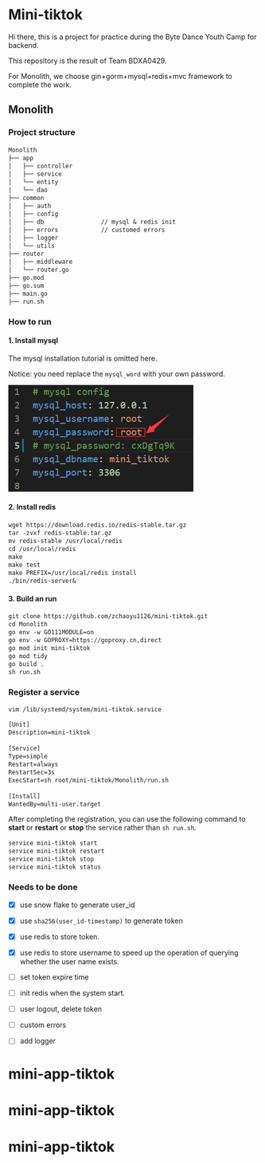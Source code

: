 # Mini-tiktok

Hi there, this is a project for practice during the Byte Dance Youth Camp for backend.

This repository is the result of Team BDXA0429.

For Monolith, we choose gin+gorm+mysql+redis+mvc framework to complete the work.

## Monolith

### Project structure

```
Monolith
├── app                   
│   ├── controller        
│   ├── service           
│   └── entity             
|   └── dao
├── common
│   ├── auth              
│   ├── config            
│   ├── db                // mysql & redis init
│   ├── errors            // customed errors
│   ├── logger            
│   └── utils             
├── router                
│   ├── middleware        
│   └── router.go
├── go.mod                
├── go.sum
├── main.go               
├── run.sh
```

### How to run

#### 1. Install mysql

The mysql installation tutorial is omitted here.

Notice: you need replace the `mysql_word` with your own password.

![image-20220527204317266](./assets/mysql.png)



#### 2. Install redis

```shell
wget https://download.redis.io/redis-stable.tar.gz
tar -zvxf redis-stable.tar.gz
mv redis-stable /usr/local/redis
cd /usr/local/redis
make
make test
make PREFIX=/usr/local/redis install
./bin/redis-server&
```

#### 3. Build an run

```shell
git clone https://github.com/zchaoyu1126/mini-tiktok.git
cd Monolith
go env -w GO111MODULE=on
go env -w GOPROXY=https://goproxy.cn,direct
go mod init mini-tiktok
go mod tidy
go build .
sh run.sh
```

### Register a service

```shell
vim /lib/systemd/system/mini-tiktok.service
```

```shell
[Unit]
Description=mini-tiktok

[Service]
Type=simple
Restart=always
RestartSec=3s
ExecStart=sh root/mini-tiktok/Monolith/run.sh

[Install]
WantedBy=multi-user.target
```

After completing the registration, you can use the following command to **start** or **restart** or **stop** the service rather than `sh run.sh`.

```shell
service mini-tiktok start
service mini-tiktok restart
service mini-tiktok stop
service mini-tiktok status
```

### Needs to be done

- [x] use snow flake to generate user_id

- [x] use `sha256(user_id-timestamp)` to generate token 

- [x] use redis to store token.

- [x] use redis to store username to speed up the operation of querying whether the user name exists.

- [ ] set token expire time

- [ ] init redis when the system start.

- [ ] user logout, delete token

- [ ] custom errors

- [ ] add logger

  

# mini-app-tiktok
# mini-app-tiktok
# mini-app-tiktok
